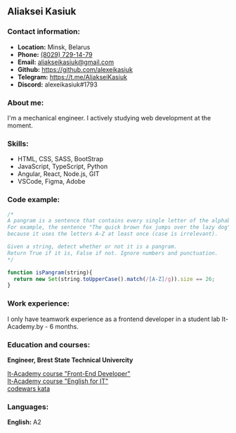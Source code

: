 ## Aliaksei Kasiuk

### Contact information:

* **Location:** Minsk, Belarus  
* **Phone:** [(8029) 729-14-79](+375297291479)  
* **Email:** <aliakseikasiuk@gmail.com>  
* **Github:** <https://github.com/alexeikasiuk>  
* **Telegram:** <https://t.me/AliakseiKasiuk>  
* **Discord:** alexeikasiuk#1793  

### About me:
I'm a mechanical engineer. I actively studying web development at the moment.

### Skills:

* HTML, CSS, SASS, BootStrap
* JavaScript, TypeScript, Python
* Angular, React, Node.js, GIT
* VSCode, Figma, Adobe

### Code example:

```javascript
/*
A pangram is a sentence that contains every single letter of the alphabet at least once.
For example, the sentence "The quick brown fox jumps over the lazy dog" is a pangram,
because it uses the letters A-Z at least once (case is irrelevant).

Given a string, detect whether or not it is a pangram.
Return True if it is, False if not. Ignore numbers and punctuation.
*/

function isPangram(string){
  return new Set(string.toUpperCase().match(/[A-Z]/g)).size == 26; 
}
```

### Work experience:

I only have teamwork experience as a frontend developer in a student lab It-Academy.by - 6 months.

### Education and courses:

**Engineer, Brest State Technical Univercity**

[It-Academy course "Front-End Developer"](https://www.it-academy.by/course/front-end-developer/)  
[It-Academy course "English for IT"](https://www.it-academy.by/specialization/angliyskiy-dlya-it/)  
[codewars kata](https://www.codewars.com/users/alexeikasiuk)  

### Languages:

**English:** A2
